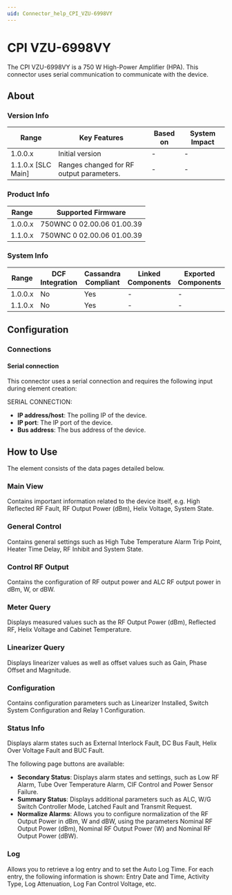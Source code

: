 ```yaml
---
uid: Connector_help_CPI_VZU-6998VY
---
```


# CPI VZU-6998VY

The CPI VZU-6998VY is a 750 W High-Power Amplifier (HPA). This connector uses serial communication to communicate with the device.

## About

### Version Info

| **Range**            | **Key Features**                         | **Based on** | **System Impact** |
|----------------------|------------------------------------------|--------------|-------------------|
| 1.0.0.x              | Initial version                          | \-           | \-                |
| 1.1.0.x \[SLC Main\] | Ranges changed for RF output parameters. | \-           | \-                |

### Product Info

| **Range** | **Supported Firmware**     |
|-----------|----------------------------|
| 1.0.0.x   | 750WNC 0 02.00.06 01.00.39 |
| 1.1.0.x   | 750WNC 0 02.00.06 01.00.39 |

### System Info

| **Range** | **DCF Integration** | **Cassandra Compliant** | **Linked Components** | **Exported Components** |
|-----------|---------------------|-------------------------|-----------------------|-------------------------|
| 1.0.0.x   | No                  | Yes                     | \-                    | \-                      |
| 1.1.0.x   | No                  | Yes                     | \-                    | \-                      |

## Configuration

### Connections

#### Serial connection

This connector uses a serial connection and requires the following input during element creation:

SERIAL CONNECTION:

- **IP address/host**: The polling IP of the device.
- **IP port**: The IP port of the device.
- **Bus address**: The bus address of the device.

## How to Use

The element consists of the data pages detailed below.

### Main View

Contains important information related to the device itself, e.g. High Reflected RF Fault, RF Output Power (dBm), Helix Voltage, System State.

### General Control

Contains general settings such as High Tube Temperature Alarm Trip Point, Heater Time Delay, RF Inhibit and System State.

### Control RF Output

Contains the configuration of RF output power and ALC RF output power in dBm, W, or dBW.

### Meter Query

Displays measured values such as the RF Output Power (dBm), Reflected RF, Helix Voltage and Cabinet Temperature.

### Linearizer Query

Displays linearizer values as well as offset values such as Gain, Phase Offset and Magnitude.

### Configuration

Contains configuration parameters such as Linearizer Installed, Switch System Configuration and Relay 1 Configuration.

### Status Info

Displays alarm states such as External Interlock Fault, DC Bus Fault, Helix Over Voltage Fault and BUC Fault.

The following page buttons are available:

- **Secondary Status**: Displays alarm states and settings, such as Low RF Alarm, Tube Over Temperature Alarm, CIF Control and Power Sensor Failure.
- **Summary Status**: Displays additional parameters such as ALC, W/G Switch Controller Mode, Latched Fault and Transmit Request.
- **Normalize Alarms**: Allows you to configure normalization of the RF Output Power in dBm, W and dBW, using the parameters Nominal RF Output Power (dBm), Nominal RF Output Power (W) and Nominal RF Output Power (dBW).

### Log

Allows you to retrieve a log entry and to set the Auto Log Time. For each entry, the following information is shown: Entry Date and Time, Activity Type, Log Attenuation, Log Fan Control Voltage, etc.
